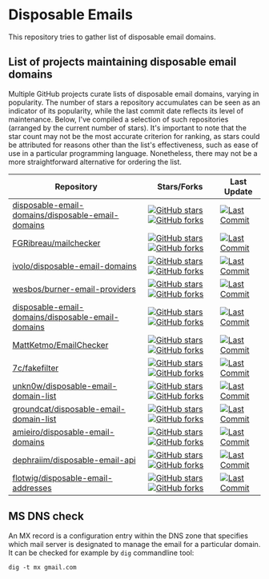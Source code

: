 # Disposable Emails
This repository tries to gather list of disposable email domains. 

## List of projects maintaining disposable email domains
Multiple GitHub projects curate lists of disposable email domains, varying in popularity. The number of stars a repository accumulates can be seen as an indicator of its popularity, while the last commit date reflects its level of maintenance. Below, I've compiled a selection of such repositories (arranged by the current number of stars). It's important to note that the star count may not be the most accurate criterion for ranking, as stars could be attributed for reasons other than the list's effectiveness, such as ease of use in a particular programming language. Nonetheless, there may not be a more straightforward alternative for ordering the list.

| Repository | Stars/Forks | Last Update |
| ---- | ----- | ---- | 
| [disposable-email-domains/disposable-email-domains](https://github.com/disposable-email-domains/disposable-email-domains) |  [![GitHub stars](https://img.shields.io/github/stars/disposable-email-domains/disposable-email-domains.svg?style=flat&label=Stars&color=yellow)](https://github.com/username/repo/stargazers) [![GitHub forks](https://img.shields.io/github/forks/disposable-email-domains/disposable-email-domains.svg?style=flat&label=Forks&color=blue)](https://github.com/username/repo/network) |  [![Last Commit](https://img.shields.io/github/last-commit/disposable-email-domains/disposable-email-domains.svg?style=flat&label=Updated&color=success)](https://github.com/disposable-email-domains/disposable-email-domains/commits/master) |
| [FGRibreau/mailchecker](https://github.com/FGRibreau/mailchecker) |  [![GitHub stars](https://img.shields.io/github/stars/FGRibreau/mailchecker.svg?style=flat&label=Stars&color=yellow)](https://github.com/username/repo/stargazers) [![GitHub forks](https://img.shields.io/github/forks/FGRibreau/mailchecker.svg?style=flat&label=Forks&color=blue)](https://github.com/username/repo/network) |  [![Last Commit](https://img.shields.io/github/last-commit/FGRibreau/mailchecker.svg?style=flat&label=Updated&color=success)](https://github.com/FGRibreau/mailchecker/commits/master) |
| [ivolo/disposable-email-domains](https://github.com/ivolo/disposable-email-domains) |  [![GitHub stars](https://img.shields.io/github/stars/ivolo/disposable-email-domains.svg?style=flat&label=Stars&color=yellow)](https://github.com/username/repo/stargazers) [![GitHub forks](https://img.shields.io/github/forks/ivolo/disposable-email-domains.svg?style=flat&label=Forks&color=blue)](https://github.com/username/repo/network) |  [![Last Commit](https://img.shields.io/github/last-commit/ivolo/disposable-email-domains.svg?style=flat&label=Updated&color=success)](https://github.com/ivolo/disposable-email-domains/commits/master) |
| [wesbos/burner-email-providers](https://github.com/wesbos/burner-email-providers) |  [![GitHub stars](https://img.shields.io/github/stars/wesbos/burner-email-providers.svg?style=flat&label=Stars&color=yellow)](https://github.com/username/repo/stargazers) [![GitHub forks](https://img.shields.io/github/forks/wesbos/burner-email-providers.svg?style=flat&label=Forks&color=blue)](https://github.com/username/repo/network) |  [![Last Commit](https://img.shields.io/github/last-commit/wesbos/burner-email-providers.svg?style=flat&label=Updated&color=success)](https://github.com/wesbos/burner-email-providers/commits/master) |
| [disposable-email-domains/disposable-email-domains](https://github.com/disposable-email-domains/disposable-email-domains) |  [![GitHub stars](https://img.shields.io/github/stars/disposable-email-domains/disposable-email-domains.svg?style=flat&label=Stars&color=yellow)](https://github.com/username/repo/stargazers) [![GitHub forks](https://img.shields.io/github/forks/disposable-email-domains/disposable-email-domains.svg?style=flat&label=Forks&color=blue)](https://github.com/username/repo/network) |  [![Last Commit](https://img.shields.io/github/last-commit/disposable-email-domains/disposable-email-domains.svg?style=flat&label=Updated&color=success)](https://github.com/disposable-email-domains/disposable-email-domains/commits/master) |
| [MattKetmo/EmailChecker](https://github.com/MattKetmo/EmailChecker) |  [![GitHub stars](https://img.shields.io/github/stars/MattKetmo/EmailChecker.svg?style=flat&label=Stars&color=yellow)](https://github.com/username/repo/stargazers) [![GitHub forks](https://img.shields.io/github/forks/MattKetmo/EmailChecker.svg?style=flat&label=Forks&color=blue)](https://github.com/username/repo/network) |  [![Last Commit](https://img.shields.io/github/last-commit/MattKetmo/EmailChecker.svg?style=flat&label=Updated&color=success)](https://github.com/MattKetmo/EmailChecker/commits/master) |
| [7c/fakefilter](https://github.com/7c/fakefilter) |  [![GitHub stars](https://img.shields.io/github/stars/7c/fakefilter.svg?style=flat&label=Stars&color=yellow)](https://github.com/username/repo/stargazers) [![GitHub forks](https://img.shields.io/github/forks/7c/fakefilter.svg?style=flat&label=Forks&color=blue)](https://github.com/username/repo/network) |  [![Last Commit](https://img.shields.io/github/last-commit/7c/fakefilter.svg?style=flat&label=Updated&color=success)](https://github.com/7c/fakefilter/commits/master) |
| [unkn0w/disposable-email-domain-list](https://github.com/unkn0w/disposable-email-domain-list) |  [![GitHub stars](https://img.shields.io/github/stars/unkn0w/disposable-email-domain-list.svg?style=flat&label=Stars&color=yellow)](https://github.com/username/repo/stargazers) [![GitHub forks](https://img.shields.io/github/forks/unkn0w/disposable-email-domain-list.svg?style=flat&label=Forks&color=blue)](https://github.com/username/repo/network) |  [![Last Commit](https://img.shields.io/github/last-commit/unkn0w/disposable-email-domain-list.svg?style=flat&label=Updated&color=success)](https://github.com/unkn0w/disposable-email-domain-list/commits/master) |
| [groundcat/disposable-email-domain-list](https://github.com/groundcat/disposable-email-domain-list) |  [![GitHub stars](https://img.shields.io/github/stars/groundcat/disposable-email-domain-list.svg?style=flat&label=Stars&color=yellow)](https://github.com/username/repo/stargazers) [![GitHub forks](https://img.shields.io/github/forks/groundcat/disposable-email-domain-list.svg?style=flat&label=Forks&color=blue)](https://github.com/username/repo/network) |  [![Last Commit](https://img.shields.io/github/last-commit/groundcat/disposable-email-domain-list.svg?style=flat&label=Updated&color=success)](https://github.com/groundcat/disposable-email-domain-list/commits/master) |
| [amieiro/disposable-email-domains](https://github.com/amieiro/disposable-email-domains) |  [![GitHub stars](https://img.shields.io/github/stars/amieiro/disposable-email-domains.svg?style=flat&label=Stars&color=yellow)](https://github.com/username/repo/stargazers) [![GitHub forks](https://img.shields.io/github/forks/amieiro/disposable-email-domains.svg?style=flat&label=Forks&color=blue)](https://github.com/username/repo/network) |  [![Last Commit](https://img.shields.io/github/last-commit/amieiro/disposable-email-domains.svg?style=flat&label=Updated&color=success)](https://github.com/amieiro/disposable-email-domains/commits/master) |
| [dephraiim/disposable-email-api](https://github.com/dephraiim/disposable-email-api) |  [![GitHub stars](https://img.shields.io/github/stars/dephraiim/disposable-email-api.svg?style=flat&label=Stars&color=yellow)](https://github.com/username/repo/stargazers) [![GitHub forks](https://img.shields.io/github/forks/dephraiim/disposable-email-api.svg?style=flat&label=Forks&color=blue)](https://github.com/username/repo/network) |  [![Last Commit](https://img.shields.io/github/last-commit/dephraiim/disposable-email-api.svg?style=flat&label=Updated&color=success)](https://github.com/dephraiim/disposable-email-api/commits/master) |
| [flotwig/disposable-email-addresses](https://github.com/flotwig/disposable-email-addresses) |  [![GitHub stars](https://img.shields.io/github/stars/flotwig/disposable-email-addresses.svg?style=flat&label=Stars&color=yellow)](https://github.com/username/repo/stargazers) [![GitHub forks](https://img.shields.io/github/forks/flotwig/disposable-email-addresses.svg?style=flat&label=Forks&color=blue)](https://github.com/username/repo/network) |  [![Last Commit](https://img.shields.io/github/last-commit/flotwig/disposable-email-addresses.svg?style=flat&label=Updated&color=success)](https://github.com/flotwig/disposable-email-addresses/commits/master) |


## MS DNS check
An MX record is a configuration entry within the DNS zone that specifies which mail server is designated to manage the email for a particular domain. It can be checked for example by `dig` commandline tool:

```
dig -t mx gmail.com
```